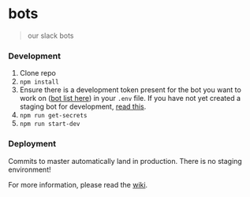# bots
> our slack bots

### Development
1. Clone repo
2. `npm install`
3. Ensure there is a development token present for the bot you want to work on ([bot list here](https://bocoup.slack.com/apps/manage/A0F7YS25R-bots)) in your `.env` file. If you have not yet created a staging bot for development, [read this](https://github.com/bocoup/bots/wiki/Creating-a-Bocoup-Bot#working-with-an-existing-bot).
4. `npm run get-secrets`
6. `npm run start-dev`

### Deployment
Commits to master automatically land in production. There is no staging environment!


For more information, please read the [wiki](https://github.com/bocoup/bots/wiki).
